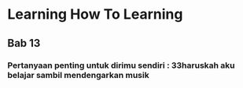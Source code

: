 # Learning How To Learning

## Bab 13
### Pertanyaan penting untuk dirimu sendiri : 33haruskah aku belajar sambil mendengarkan musik


<!--stackedit_data:
eyJoaXN0b3J5IjpbLTE0MjI3MTEyMjZdfQ==
-->